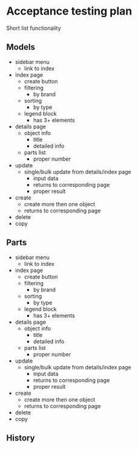 # Acceptance testing plan

Short list functionality

## Models

- sidebar menu
    - link to index
- index page
    - create button
    - filtering
        - by brand
    - sorting
        - by type
    - legend block
        - has 3+ elements
- details page
    - object info
        - title
        - detailed info
    - parts list
        - proper number
- update
    - single/bulk update from details/index page
        - input data
        - returns to corresponding page
        - proper result
- create
    - create more then one object
    - returns to corresponding page
- delete
- copy

## Parts

- sidebar menu
    - link to index
- index page
    - create button
    - filtering
        - by brand
    - sorting
        - by type
    - legend block
        - has 3+ elements
- details page
    - object info
        - title
        - detailed info
    - parts list
        - proper number
- update
    - single/bulk update from details/index page
        - input data
        - returns to corresponding page
        - proper result
- create
    - create more then one object
    - returns to corresponding page
- delete
- copy

## History


